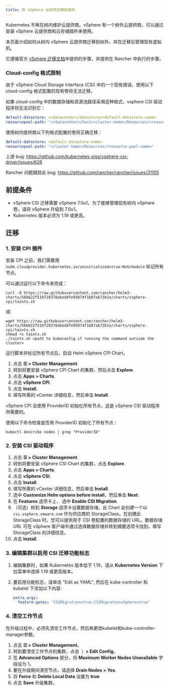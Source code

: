 ```yaml
---
title: 将 vSphere 从树内迁移到树外
---
```


<head>
  <link rel="canonical" href="https://ranchermanager.docs.rancher.com/zh/how-to-guides/new-user-guides/kubernetes-clusters-in-rancher-setup/migrate-to-an-out-of-tree-cloud-provider/migrate-to-out-of-tree-vsphere"/>
</head>

Kubernetes 不再在树内维护云提供商。vSphere 有一个树外云提供商，可以通过安装 vSphere 云提供商和云存储插件来使用。

本页面介绍如何从树内 vSphere 云提供商迁移到树外，并在迁移后管理现有虚拟机。

它遵循官方 [vSphere 迁移文档](https://vsphere-csi-driver.sigs.k8s.io/features/vsphere_csi_migration.html)中提供的步骤，并提供在 Rancher 中执行的步骤。

### Cloud-config 格式限制

由于 vSphere Cloud Storage Interface (CSI) 中的一个现有错误，使用以下 cloud-config 格式配置的现有卷将无法迁移。

如果 cloud-config 中的数据存储和资源池路径采用这种格式，vsphere CSI 驱动程序将无法识别它：

```yaml
default-datastore: </datacenter>/datastore/<default-datastore-name>
resourcepool-path: "</datacenter>/host/<cluster-name>/Resources/<resource-pool-name>"
```

使用树内提供商以下列格式配置的卷将正确迁移：

```yaml
default-datastore: <default-datastore-name>
resourcepool-path: "<cluster-name>/Resources/<resource-pool-name>"
```

上游 bug: https://github.com/kubernetes-sigs/vsphere-csi-driver/issues/628

Rancher 问题跟踪此 bug: https://github.com/rancher/rancher/issues/31105

## 前提条件

- vSphere CSI 迁移需要 vSphere 7.0u1。为了能够管理现有树内 vSphere 卷，请将 vSphere 升级到 7.0u1。
- Kubernetes 版本必须为 1.19 或更高。

## 迁移

### 1. 安装 CPI 插件

安装 CPI 之前，我们需要用 `node.cloudprovider.kubernetes.io/uninitialized=true:NoSchedule` 标记所有节点。

可以通过运行以下命令来完成：

```
curl -O https://raw.githubusercontent.com/rancher/helm3-charts/56b622f519728378abeddfe95074f1b87ab73b1e/charts/vsphere-cpi/taints.sh
```

或:

```
wget https://raw.githubusercontent.com/rancher/helm3-charts/56b622f519728378abeddfe95074f1b87ab73b1e/charts/vsphere-cpi/taints.sh
chmod +x taints.sh
./taints.sh <path to kubeconfig if running the command outside the cluster>
```

运行脚本并标记所有节点后，启动 Helm vSphere CPI Chart。

1. 点击 **☰ > Cluster Management**.
1. 转到将要安装 vSphere CPI Chart 的集群，然后点击 **Explore**.
1. 点击 **Apps > Charts**.
1. 点击 **vSphere CPI**.
1. 点击 **Install**.
1. 填写所需的 vCenter 详细信息，然后单击 **Install**.

vSphere CPI 会使用 ProviderID 初始化所有节点，这是 vSphere CSI 驱动程序所需要的。

使用以下命令检查是否用 ProviderID 初始化了所有节点：

```
kubectl describe nodes | grep "ProviderID"
```

### 2. 安装 CSI 驱动程序

1. 点击 **☰ > Cluster Management**.
1. 转到将要安装 vSphere CSI Chart 的集群，点击 **Explore**.
1. 点击 **Apps > Charts**.
1. 点击 **vSphere CSI**.
1. 点击 **Install**.
1. 填写所需的 vCenter 详细信息，然后单击 **Install**.
1. 选中 **Customize Helm options before install**，然后单击 **Next**.
1. 在 **Features** 选项卡上， 选中 **Enable CSI Migration**.
1. （可选）转到 **Storage** 选项卡设置数据存储。此 Chart 会创建一个以 `csi.vsphere.vmware.com` 作为供应商的 StorageClass。在创建此 StorageClass 时，您可以提供用于 CSI 卷配置的数据存储的 URL。数据存储 URL 可在 vSphere 客户端中通过选择数据存储并转到摘要选项卡找到。填写 StorageClass 的详细信息。
1. 点击 **Install**.

### 3. 编辑集群以启用 CSI 迁移功能标志

1. 编辑集群时，如果 Kubernetes 版本低于 1.19，请从 **Kubernetes Version** 下拉菜单中选择 1.19 或更高版本。
2. 要启用功能标志，请单击 "Edit as YAML", 然后在 kube-controller 和 kubelet 下添加以下内容:

   ```yaml
   extra_args:
     feature-gates: "CSIMigration=true,CSIMigrationvSphere=true"
   ```

### 4. 清空工作节点

在升级过程中，必须先清空工作节点，然后再更改kubelet和kube-controller-manager参数。

1. 点击 **☰ > Cluster Management**。
1. 转到要清空工作节点的集群，点击 **⋮ > Edit Config**。
1. 在 **Advanced Options** 部分，将 **Maximum Worker Nodes Unavailable** 字段设为 1。
1. 要在升级期间清空节点，请选择 **Drain Nodes > Yes**.
1. 将 **Force** 和 **Delete Local Data** 设置为 **true**.
1. 点击 **Save** 升级集群。
